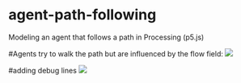 # agent-path-following
Modeling an agent that follows a path in Processing (p5.js)


#Agents try to walk the path but are influenced by the flow field:
<img src = "https://media.giphy.com/media/26ufowOBxuLIkXGI8/giphy.gif"/>

#adding debug lines
<img src = "https://media.giphy.com/media/3o7TKFDzUvwpL9Hl4s/giphy.gif"/>
